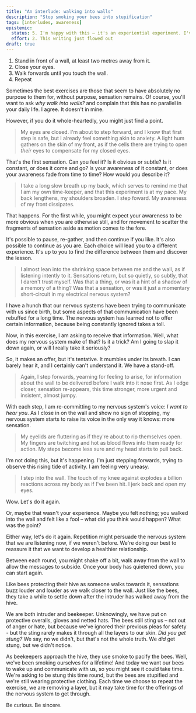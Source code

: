 ```yaml
---
title: "An interlude: walking into walls"
description: "Stop smoking your bees into stupification"
tags: [interludes, awareness]
epistemic:
  status: 5. I'm happy with this – it's an experiential experiment. I've done my bit, so it's time for you to do yours.
  effort: 2. This writing just flowed out
draft: true
---
```


1. Stand in front of a wall, at least two metres away from it.
1. Close your eyes.
1. Walk forwards until you touch the wall.
1. Repeat

Sometimes the best exercises are those that seem to have absolutely no purpose to them for, without purpose, sensation remains. Of course, you'll want to ask _why walk into walls?_ and complain that this has no parallel in your daily life. I agree. It doesn't in mine.

However, if you do it whole-heartedly, you might just find a point.

> My eyes are closed. I'm about to step forward, and I know that first step is safe, but I already feel something akin to anxiety. A light hum gathers on the skin of my front, as if the cells there are trying to open _their_ eyes to compensate for my closed eyes.

That's the first sensation. Can you feel it? Is it obvious or subtle? Is it constant, or does it come and go? Is your awareness of it constant, or does your awareness fade from time to time? How would you describe it?

> I take a long slow breath up my back, which serves to remind me that I am my own time-keeper, and that this experiment is at my pace. My back lengthens, my shoulders broaden. I step foward. My awareness of my front dissipates.

That happens. For the first while, you might expect your awareness to be more obvious when you are otherwise still, and for movement to scatter the fragments of sensation aside as motion comes to the fore.

It's possible to pause, re-gather, and then continue if you like. It's also possible to continue as you are. Each choice will lead you to a different experience. It's up to you to find the difference between them and discover the lesson.

> I almost lean into the shrinking space between me and the wall, as if listening intently to it. Sensations return, but so quietly, so subtly, that I daren't trust myself. Was that a thing, or was it a hint of a shadow of a memory of a thing? Was that a sensation, or was it just a momentary short-circuit in my electrical nervous system?

I have a hunch that our nervous systems have been trying to communicate with us since birth, but some aspects of that communication have been rebuffed for a long time. The nervous system has learned not to offer certain information, because being constantly ignored takes a toll.

Now, in this exercise, I am asking to receive that information. Well, what does my nervous system make of that? Is it a trick? Am I going to slap it down again, or will I really take it seriously?

So, it makes an offer, but it's tentative. It mumbles under its breath. I can barely hear it, and I certainly can't understand it. We have a stand-off.

> Again, I step forwards, yearning for feeling to arise, for information about the wall to be delivered before I walk into it nose first. As I edge closer, sensation re-appears, this time stronger, more urgent and insistent, almost jumpy.

With each step, I am re-committing to my nervous system's voice: _I want to hear you_. As I close in on the wall and show no sign of stopping, my nervous system starts to raise its voice in the only way it knows: more sensation.

> My eyelids are fluttering as if they're about to rip themselves open. My fingers are twitching and hot as blood flows into them ready for action. My steps become less sure and my head starts to pull back.

I'm not doing this, but it's happening. I'm just stepping forwards, trying to observe this rising tide of activity. I am feeling very uneasy.

> I step into the wall. The touch of my knee against explodes a billion reactions across my body as if I've been hit. I jerk back and open my eyes.

Wow. Let's do it again.

Or, maybe that wasn't your experience. Maybe you felt nothing; you walked into the wall and felt like a fool – what did you think would happen? What was the point?

Either way, let's do it again. Repetition might persuade the nervous system that we are listening now, if we weren't before. We're doing our best to reassure it that we want to develop a healthier relationship.

Between each round, you might shake off a bit, walk away from the wall to allow the messages to subside. Once your body has quietened down, you can start again.

Like bees protecting their hive as someone walks towards it, sensations buzz louder and louder as we walk closer to the wall. Just like the bees, they take a while to settle down after the intruder has walked away from the hive.

We are both intruder and beekeeper. Unknowingly, we have put on protective overalls, gloves and netted hats. The bees still sting us – not out of anger or hate, but because we've ignored their previous pleas for safety - but the sting rarely makes it through all the layers to our skin. _Did you get stung?_ We say, no we didn't, but that's not the whole truth. We _did_ get stung, but we didn't notice.

As beekeepers approach the hive, they use smoke to pacify the bees. Well, we've been smoking ourselves for a lifetime! And today we want our bees to wake up and communicate with us, so you might see it could take time. We're asking to be stung this time round, but the bees are stupified and we're still wearing protective clothing. Each time we choose to repeat the exercise, we are removing a layer, but it may take time for the offerings of the nervous system to get through.

Be curious. Be sincere.
